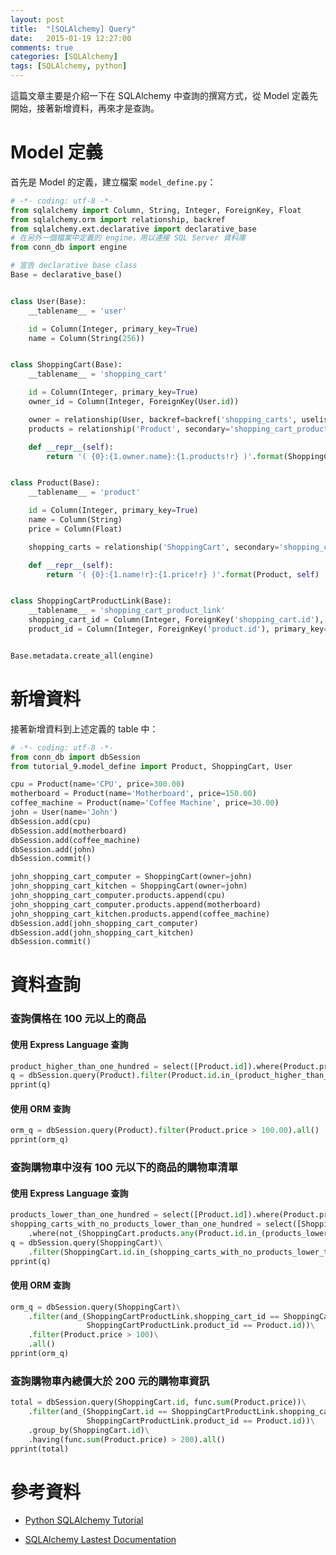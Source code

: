 ```yaml
---
layout: post
title:  "[SQLAlchemy] Query"
date:   2015-01-19 12:27:00
comments: true
categories: [SQLAlchemy]
tags: [SQLAlchemy, python]
---
```


這篇文章主要是介紹一下在 SQLAlchemy 中查詢的撰寫方式，從 Model 定義先開始，接著新增資料，再來才是查詢。

Model 定義
==========

首先是 Model 的定義，建立檔案 `model_define.py`：

``` python
# -*- coding: utf-8 -*-
from sqlalchemy import Column, String, Integer, ForeignKey, Float
from sqlalchemy.orm import relationship, backref
from sqlalchemy.ext.declarative import declarative_base
# 在另外一個檔案中定義的 engine，用以連接 SQL Server 資料庫
from conn_db import engine

# 宣告 declarative base class
Base = declarative_base()


class User(Base):
    __tablename__ = 'user'

    id = Column(Integer, primary_key=True)
    name = Column(String(256))


class ShoppingCart(Base):
    __tablename__ = 'shopping_cart'

    id = Column(Integer, primary_key=True)
    owner_id = Column(Integer, ForeignKey(User.id))

    owner = relationship(User, backref=backref('shopping_carts', uselist=True))
    products = relationship('Product', secondary='shopping_cart_product_link')

    def __repr__(self):
        return '( {0}:{1.owner.name}:{1.products!r} )'.format(ShoppingCart, self)


class Product(Base):
    __tablename__ = 'product'

    id = Column(Integer, primary_key=True)
    name = Column(String)
    price = Column(Float)

    shopping_carts = relationship('ShoppingCart', secondary='shopping_cart_product_link')

    def __repr__(self):
        return '( {0}:{1.name!r}:{1.price!r} )'.format(Product, self)


class ShoppingCartProductLink(Base):
    __tablename__ = 'shopping_cart_product_link'
    shopping_cart_id = Column(Integer, ForeignKey('shopping_cart.id'), primary_key=True)
    product_id = Column(Integer, ForeignKey('product.id'), primary_key=True)


Base.metadata.create_all(engine)
```


新增資料
=======

接著新增資料到上述定義的 table 中：

``` python
# -*- coding: utf-8 -*-
from conn_db import dbSession
from tutorial_9.model_define import Product, ShoppingCart, User

cpu = Product(name='CPU', price=300.00)
motherboard = Product(name='Motherboard', price=150.00)
coffee_machine = Product(name='Coffee Machine', price=30.00)
john = User(name='John')
dbSession.add(cpu)
dbSession.add(motherboard)
dbSession.add(coffee_machine)
dbSession.add(john)
dbSession.commit()

john_shopping_cart_computer = ShoppingCart(owner=john)
john_shopping_cart_kitchen = ShoppingCart(owner=john)
john_shopping_cart_computer.products.append(cpu)
john_shopping_cart_computer.products.append(motherboard)
john_shopping_cart_kitchen.products.append(coffee_machine)
dbSession.add(john_shopping_cart_computer)
dbSession.add(john_shopping_cart_kitchen)
dbSession.commit()
```


資料查詢
========

### 查詢價格在 100 元以上的商品

#### 使用 Express Language 查詢
``` python
product_higher_than_one_hundred = select([Product.id]).where(Product.price > 100.00)
q = dbSession.query(Product).filter(Product.id.in_(product_higher_than_one_hundred)).all()
pprint(q)
```

#### 使用 ORM 查詢
``` python
orm_q = dbSession.query(Product).filter(Product.price > 100.00).all()
pprint(orm_q)
```


### 查詢購物車中沒有 100 元以下的商品的購物車清單

#### 使用 Express Language 查詢
``` python
products_lower_than_one_hundred = select([Product.id]).where(Product.price < 100.00)
shopping_carts_with_no_products_lower_than_one_hundred = select([ShoppingCart.id])\
    .where(not_(ShoppingCart.products.any(Product.id.in_(products_lower_than_one_hundred))))
q = dbSession.query(ShoppingCart)\
    .filter(ShoppingCart.id.in_(shopping_carts_with_no_products_lower_than_one_hundred)).all()
pprint(q)
```

#### 使用 ORM 查詢
``` python
orm_q = dbSession.query(ShoppingCart)\
    .filter(and_(ShoppingCartProductLink.shopping_cart_id == ShoppingCart.id,
                 ShoppingCartProductLink.product_id == Product.id))\
    .filter(Product.price > 100)\
    .all()
pprint(orm_q)
```


### 查詢購物車內總價大於 200 元的購物車資訊

``` python
total = dbSession.query(ShoppingCart.id, func.sum(Product.price))\
    .filter(and_(ShoppingCart.id == ShoppingCartProductLink.shopping_cart_id,
                 ShoppingCartProductLink.product_id == Product.id))\
    .group_by(ShoppingCart.id)\
    .having(func.sum(Product.price) > 200).all()
pprint(total)
```


參考資料
=======

- [Python SQLAlchemy Tutorial](http://www.pythoncentral.io/series/python-sqlalchemy-database-tutorial/)

- [SQLAlchemy Lastest Documentation](http://docs.sqlalchemy.org/en/latest/)
